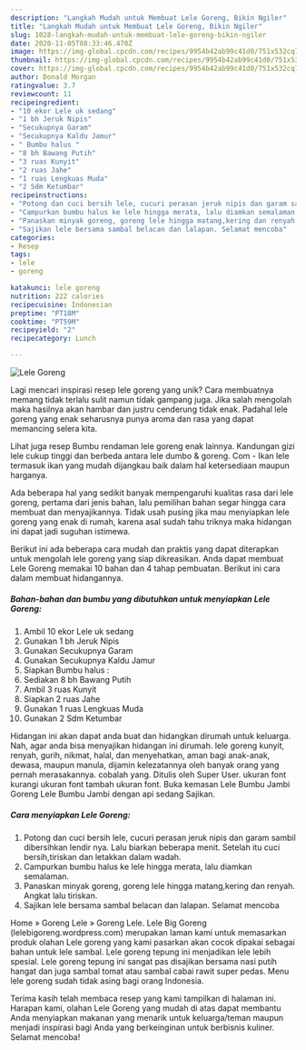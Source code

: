 ```yaml
---
description: "Langkah Mudah untuk Membuat Lele Goreng, Bikin Ngiler"
title: "Langkah Mudah untuk Membuat Lele Goreng, Bikin Ngiler"
slug: 1028-langkah-mudah-untuk-membuat-lele-goreng-bikin-ngiler
date: 2020-11-05T08:33:46.470Z
image: https://img-global.cpcdn.com/recipes/9954b42ab99c41d0/751x532cq70/lele-goreng-foto-resep-utama.jpg
thumbnail: https://img-global.cpcdn.com/recipes/9954b42ab99c41d0/751x532cq70/lele-goreng-foto-resep-utama.jpg
cover: https://img-global.cpcdn.com/recipes/9954b42ab99c41d0/751x532cq70/lele-goreng-foto-resep-utama.jpg
author: Donald Morgan
ratingvalue: 3.7
reviewcount: 11
recipeingredient:
- "10 ekor Lele uk sedang"
- "1 bh Jeruk Nipis"
- "Secukupnya Garam"
- "Secukupnya Kaldu Jamur"
- " Bumbu halus "
- "8 bh Bawang Putih"
- "3 ruas Kunyit"
- "2 ruas Jahe"
- "1 ruas Lengkuas Muda"
- "2 Sdm Ketumbar"
recipeinstructions:
- "Potong dan cuci bersih lele, cucuri perasan jeruk nipis dan garam sambil dibersihkan lendir nya. Lalu biarkan beberapa menit. Setelah itu cuci bersih,tiriskan dan letakkan dalam wadah."
- "Campurkan bumbu halus ke lele hingga merata, lalu diamkan semalaman."
- "Panaskan minyak goreng, goreng lele hingga matang,kering dan renyah. Angkat lalu tiriskan."
- "Sajikan lele bersama sambal belacan dan lalapan. Selamat mencoba"
categories:
- Resep
tags:
- lele
- goreng

katakunci: lele goreng 
nutrition: 222 calories
recipecuisine: Indonesian
preptime: "PT18M"
cooktime: "PT59M"
recipeyield: "2"
recipecategory: Lunch

---
```



![Lele Goreng](https://img-global.cpcdn.com/recipes/9954b42ab99c41d0/751x532cq70/lele-goreng-foto-resep-utama.jpg)

Lagi mencari inspirasi resep lele goreng yang unik? Cara membuatnya memang tidak terlalu sulit namun tidak gampang juga. Jika salah mengolah maka hasilnya akan hambar dan justru cenderung tidak enak. Padahal lele goreng yang enak seharusnya punya aroma dan rasa yang dapat memancing selera kita.

Lihat juga resep Bumbu rendaman lele goreng enak lainnya. Kandungan gizi lele cukup tinggi dan berbeda antara lele dumbo &amp; goreng. Com - Ikan lele termasuk ikan yang mudah dijangkau baik dalam hal ketersediaan maupun harganya.

Ada beberapa hal yang sedikit banyak mempengaruhi kualitas rasa dari lele goreng, pertama dari jenis bahan, lalu pemilihan bahan segar hingga cara membuat dan menyajikannya. Tidak usah pusing jika mau menyiapkan lele goreng yang enak di rumah, karena asal sudah tahu triknya maka hidangan ini dapat jadi suguhan istimewa.


Berikut ini ada beberapa cara mudah dan praktis yang dapat diterapkan untuk mengolah lele goreng yang siap dikreasikan. Anda dapat membuat Lele Goreng memakai 10 bahan dan 4 tahap pembuatan. Berikut ini cara dalam membuat hidangannya.

<!--inarticleads1-->

##### Bahan-bahan dan bumbu yang dibutuhkan untuk menyiapkan Lele Goreng:

1. Ambil 10 ekor Lele uk sedang
1. Gunakan 1 bh Jeruk Nipis
1. Gunakan Secukupnya Garam
1. Gunakan Secukupnya Kaldu Jamur
1. Siapkan  Bumbu halus :
1. Sediakan 8 bh Bawang Putih
1. Ambil 3 ruas Kunyit
1. Siapkan 2 ruas Jahe
1. Gunakan 1 ruas Lengkuas Muda
1. Gunakan 2 Sdm Ketumbar


Hidangan ini akan dapat anda buat dan hidangkan dirumah untuk keluarga. Nah, agar anda bisa menyajikan hidangan ini dirumah. lele goreng kunyit, renyah, gurih, nikmat, halal, dan menyehatkan, aman bagi anak-anak, dewasa, maupun manula, dijamin kelezatannya oleh banyak orang yang pernah merasakannya. cobalah yang. Ditulis oleh Super User. ukuran font kurangi ukuran font tambah ukuran font. Buka kemasan Lele Bumbu Jambi Goreng Lele Bumbu Jambi dengan api sedang Sajikan. 

<!--inarticleads2-->

##### Cara menyiapkan Lele Goreng:

1. Potong dan cuci bersih lele, cucuri perasan jeruk nipis dan garam sambil dibersihkan lendir nya. Lalu biarkan beberapa menit. Setelah itu cuci bersih,tiriskan dan letakkan dalam wadah.
1. Campurkan bumbu halus ke lele hingga merata, lalu diamkan semalaman.
1. Panaskan minyak goreng, goreng lele hingga matang,kering dan renyah. Angkat lalu tiriskan.
1. Sajikan lele bersama sambal belacan dan lalapan. Selamat mencoba


Home » Goreng Lele » Goreng Lele. Lele Big Goreng (lelebigoreng.wordpress.com) merupakan laman kami untuk memasarkan produk olahan Lele goreng yang kami pasarkan akan cocok dipakai sebagai bahan untuk lele sambal. Lele goreng tepung ini menjadikan lele lebih spesial. Lele goreng tepung ini sangat pas disajikan bersama nasi putih hangat dan juga sambal tomat atau sambal cabai rawit super pedas. Menu lele goreng sudah tidak asing bagi orang Indonesia. 

Terima kasih telah membaca resep yang kami tampilkan di halaman ini. Harapan kami, olahan Lele Goreng yang mudah di atas dapat membantu Anda menyiapkan makanan yang menarik untuk keluarga/teman maupun menjadi inspirasi bagi Anda yang berkeinginan untuk berbisnis kuliner. Selamat mencoba!

